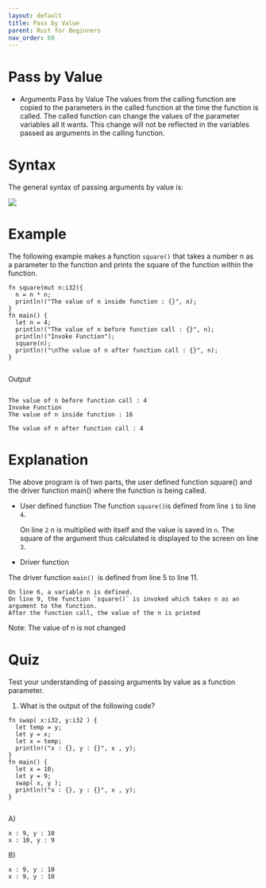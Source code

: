 ```yaml
---
layout: default
title: Pass by Value
parent: Rust for Beginners
nav_order: 60
---
```



# Pass by Value
- Arguments Pass by Value 
The values from the calling function are copied to the parameters in the called function at the time the function is called. The called function can change the values of the parameter variables all it wants. 
This change will not be reflected in the variables passed as arguments in the calling function.

# Syntax 
The general syntax of passing arguments by value is:

![](https://raw.githubusercontent.com/sangam14/RustLabs/master/img/fn_arg_pass_val.png)

# Example
The following example makes a function `square()` that takes a number n as a parameter to the function and prints the square of the function within the function.

```
fn square(mut n:i32){
  n = n * n;
  println!("The value of n inside function : {}", n);
}
fn main() {
  let n = 4;
  println!("The value of n before function call : {}", n);
  println!("Invoke Function");
  square(n);
  println!("\nThe value of n after function call : {}", n);
}


```
Output

```

The value of n before function call : 4
Invoke Function
The value of n inside function : 16

The value of n after function call : 4

```
# Explanation 
The above program is of two parts, the user defined function square() and the driver function main() where the function is being called.

- User defined function 
The function ` square() `is defined from line `1` to line` 4`.

    On line `2` n is multiplied with itself and the value is saved in `n`.
    The square of the argument thus calculated is displayed to the screen on line` 3`.
    
- Driver function 

The driver function `main() `is defined from line 5 to line 11.

    On line 6, a variable n is defined.
    On line 9, the function `square()` is invoked which takes n as an argument to the function.
    After the function call, the value of the n is printed
    
    
 Note: The value of n is not changed
 
 # Quiz 

Test your understanding of passing arguments by value as a function parameter.

1. What is the output of the following code?

```
fn swap( x:i32, y:i32 ) {
  let temp = y;
  let y = x;
  let x = temp;
  println!("x : {}, y : {}", x , y);
}
fn main() {
  let x = 10;
  let y = 9;
  swap( x, y );
  println!("x : {}, y : {}", x , y);
}


```
A)

```
x : 9, y : 10
x : 10, y : 9
```

B)

```
x : 9, y : 10
x : 9, y : 10
```



